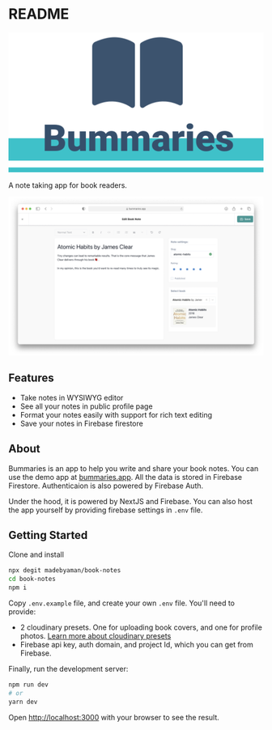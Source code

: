 # README

![Logo of Bummaries App](./public/Logo.svg)

A note taking app for book readers.

![Screenshot of Bummaries App](./public/screenshot.png)

## Features

- Take notes in WYSIWYG editor
- See all your notes in public profile page
- Format your notes easily with support for rich text editing
- Save your notes in Firebase firestore

## About

Bummaries is an app to help you write and share your book notes. You can use the demo app at [bummaries.app](https://bummaries.app). All the data is stored in Firebase Firestore. Authenticaion is also powered by Firebase Auth.

Under the hood, it is powered by NextJS and Firebase. You can also host the app yourself by providing firebase settings in `.env` file.

## Getting Started

Clone and install

```bash
npx degit madebyaman/book-notes
cd book-notes
npm i
```

Copy `.env.example` file, and create your own `.env` file. You'll need to provide:

- 2 cloudinary presets. One for uploading book covers, and one for profile photos. [Learn more about cloudinary presets](https://cloudinary.com/documentation/upload_presets)
- Firebase api key, auth domain, and project Id, which you can get from Firebase.

Finally, run the development server:

```bash
npm run dev
# or
yarn dev
```

Open [http://localhost:3000](http://localhost:3000) with your browser to see the result.
